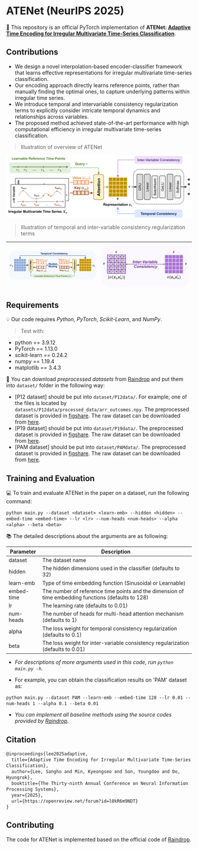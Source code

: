 # ATENet (NeurIPS 2025)

📝 This repository is an official PyTorch implementation of **ATENet: [Adaptive Time Encoding for Irregular Multivariate Time-Series Classification](https://openreview.net/forum?id=l0kR6m9NDT&referrer=%5BAuthor%20Console%5D(%2Fgroup%3Fid%3DNeurIPS.cc%2F2025%2FConference%2FAuthors%23your-submissions))**.

## Contributions
* We design a novel interpolation-based encoder-classifier framework that learns effective representations for irregular multivariate time-series classification.
* Our encoding approach directly learns reference points, rather than manually finding the optimal ones, to capture underlying patterns within irregular time series.
* We introduce temporal and intervariable consistency regularization terms to explicitly consider intricate temporal dynamics and relationships across variables.
* The proposed method achieved state-of-the-art performance with high computational efficiency in irregular multivariate time-series classification.

> Illustration of overview of ATENet

![overview](./figures/overview.png)

> Illustration of temporal and inter-variable consistency regularization terms

![temporal_consistency](./figures/temporal_consistency.png)|![inter-variable_consistency](./figures/inter-variable_consistency.png)|
---|---|

## Requirements

💡 Our code requires *Python*, *PyTorch*, *Scikit-Learn*, and *NumPy*.

> Test with:
- python == 3.9.12
- PyTorch == 1.13.0
- scikit-learn == 0.24.2
- numpy == 1.19.4
- matplotlib == 3.4.3

📁 You can download *preprocessed datasets* from [Raindrop](https://github.com/mims-harvard/Raindrop) and put them into `dataset/` folder in the following way:
- [P12 dataset] should be put into `dataset/P12data/`. For example, one of the files is located by `datasets/P12data/processed_data/arr_outcomes.npy`. The preprocessed dataset is provided in [figshare](https://doi.org/10.6084/m9.figshare.19514341.v1). The raw dataset can be downloaded from [here](https://physionet.org/content/challenge-2012/1.0.0/).
- [P19 dataset] should be put into `dataset/P19data/`. The preprocessed dataset is provided in [figshare](https://doi.org/10.6084/m9.figshare.19514338.v1). The raw dataset can be downloaded from [here](https://physionet.org/content/challenge-2019/1.0.0/).
- [PAM dataset] should be put into `dataset/PAMdata/`. The preprocessed dataset is provided in [figshare](https://doi.org/10.6084/m9.figshare.19514347.v1). The raw dataset can be downloaded from [here](http://archive.ics.uci.edu/ml/datasets/pamap2+physical+activity+monitoring).

## Training and Evaluation

💻 To train and evaluate ATENet in the paper on a dataset, run the following command:

```train
python main.py --dataset <dataset> <learn-emb> --hidden <hidden> --embed-time <embed-time> --lr <lr> --num-heads <num-heads> --alpha <alpha> --beta <beta>
```
📚 The detailed descriptions about the arguments are as following:

| Parameter             | Description  |
| --------------------- |------------- |
| dataset               | The dataset name |
| hidden                | The hidden dimensions used in the classifier (defaults to 32)|
| learn-emb             | Type of time embedding function (Sinusoidal or Learnable) |
| embed-time            | The number of reference time points and the dimension of time embedding functions (defaults to 128) |
| lr                    | The learning rate (defaults to 0.01) |
| num-heads             | The number of heads for multi-head attention mechanism (defaults to 1) |
| alpha                 | The loss weight for temporal consistency regularization (defaults to 0.1) |
| beta                  | The loss weight for inter-variable consistency regularization (defaults to 0.01) |

* *For descriptions of more arguments used in this code, run ```python main.py -h```.*

* For example, you can obtain the classification results on 'PAM' dataset as:
```train
python main.py --dataset PAM --learn-emb --embed-time 128 --lr 0.01 --num-heads 1 --alpha 0.1 --beta 0.01
```

* *You can implement all baseline methods using the source codes provided by [Raindrop](https://github.com/mims-harvard/Raindrop).*

## Citation

```
@inproceedings{lee2025adaptive,
  title={Adaptive Time Encoding for Irregular Multivariate Time-Series Classification},
  author={Lee, Sangho and Min, Kyeongseo and Son, Youngdoo and Do, Hyungrok},
  booktitle={The Thirty-ninth Annual Conference on Neural Information Processing Systems},
  year={2025},
  url={https://openreview.net/forum?id=l0kR6m9NDT}
}
```

## Contributing
The code for ATENet is implemented based on the official code of [Raindrop](https://github.com/mims-harvard/Raindrop).
